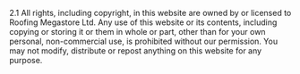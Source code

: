 2.1 All rights, including copyright, in this website are owned by or licensed to Roofing Megastore Ltd.
Any use of this website or its contents, including copying or storing it or them in whole or part, other than for your own personal, non-commercial use, is prohibited without our permission. 
You may not modify, distribute or repost anything on this website for any purpose.
